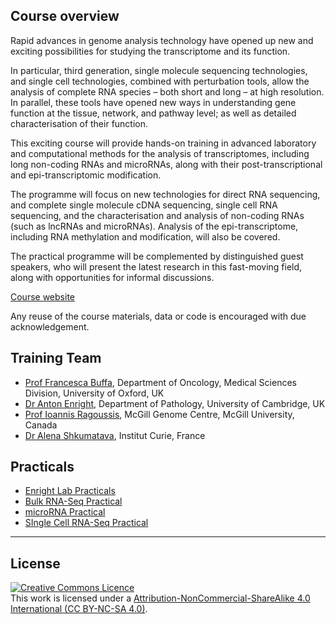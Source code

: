 ## Course overview

Rapid advances in genome analysis technology have opened up new and exciting possibilities for studying the transcriptome and its function.

In particular, third generation, single molecule sequencing technologies, and single cell technologies, combined with perturbation tools, allow the analysis of complete RNA species – both short and long – at high resolution. In parallel, these tools have opened new ways in understanding gene function at the tissue, network, and pathway level; as well as detailed characterisation of their function.

This exciting course will provide hands-on training in advanced laboratory and computational methods for the analysis of transcriptomes, including long non-coding RNAs and microRNAs, along with their post-transcriptional and epi-transcriptomic modification.

The programme will focus on new technologies for direct RNA sequencing, and complete single molecule cDNA sequencing, single cell RNA sequencing, and the characterisation and analysis of non-coding RNAs (such as lncRNAs and microRNAs). Analysis of the epi-transcriptome, including RNA methylation and modification, will also be covered.

The practical programme will be complemented by distinguished guest speakers, who will present the latest research in this fast-moving field, along with opportunities for informal discussions.

[Course website](https://coursesandconferences.wellcomeconnectingscience.org/event/rna-transcriptomics-20230623/)

Any reuse of the course materials, data or code is encouraged with due acknowledgement.

## Training Team
- [Prof Francesca Buffa](https://www.oncology.ox.ac.uk/team/francesca-buffa), Department of Oncology, Medical Sciences Division, University of Oxford, UK
- [Dr Anton Enright](https://www.path.cam.ac.uk/directory/anton-enright), Department of Pathology, University of Cambridge, UK
- [Prof Ioannis Ragoussis](https://www.mcgillgenomecentre.ca/investigators/ioannis-ragoussis/), McGill Genome Centre, McGill University, Canada
- [Dr Alena Shkumatava](https://institut-curie.org/personne/alena-shkumatava), Institut Curie, France

## Practicals
- [Enright Lab Practicals](https://github.com/EnrightLab/Courses-and-Practicals/tree/master/WTAC_RNA_Transcriptomics_2023)
- [Bulk RNA-Seq Practical](https://github.com/WCSCourses/RNATrans_23/tree/main/modules/Bulk%20RNA-Seq)
- [microRNA Practical](https://github.com/WCSCourses/RNATrans_23/tree/main/modules/microRNA%20targets)
- [SIngle Cell RNA-Seq Practical](https://github.com/WCSCourses/RNATrans_23/tree/main/modules/scRNA-Seq)

******
## License
<a rel="license" href="http://creativecommons.org/licenses/by/4.0/"><img alt="Creative Commons Licence" style="border-width:0" src="https://i.creativecommons.org/l/by-nc-sa/4.0/88x31.png" /></a><br />This work is licensed under a <a rel="license" href="https://creativecommons.org/licenses/by-nc-sa/4.0/">Attribution-NonCommercial-ShareAlike 4.0 International (CC BY-NC-SA 4.0)</a>.
